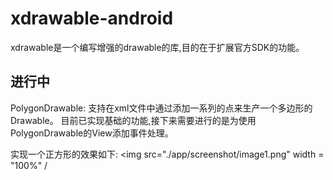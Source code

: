 # xdrawable-android
xdrawable是一个编写增强的drawable的库,目的在于扩展官方SDK的功能。

## 进行中
PolygonDrawable: 支持在xml文件中通过添加一系列的点来生产一个多边形的Drawable。
目前已实现基础的功能,接下来需要进行的是为使用PolygonDrawable的View添加事件处理。

实现一个正方形的效果如下:
<img src="./app/screenshot/image1.png" width = "100%" /
